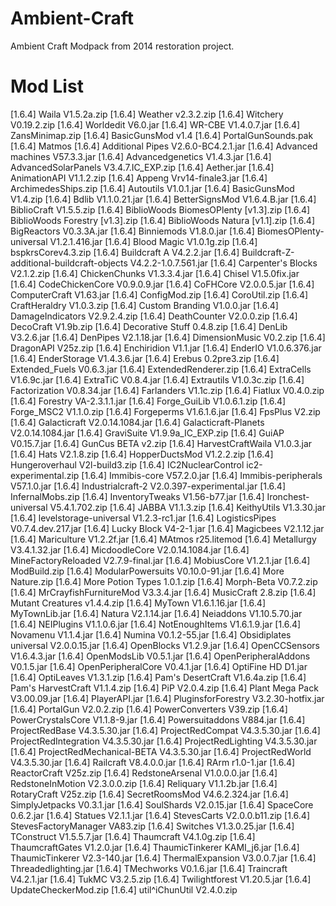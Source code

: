 # Ambient-Craft

Ambient Craft Modpack from 2014 restoration project.


# Mod List 

[1.6.4] Waila V1.5.2a.zip
[1.6.4] Weather v2.3.2.zip
[1.6.4] Witchery V0.19.2.zip
[1.6.4] Worldedit V6.0.jar
[1.6.4] WR-CBE V1.4.0.7.jar
[1.6.4] ZansMinimap.zip
[1.6.4] BasicGunsMod v1.4
[1.6.4] PortalGunSounds.pak
[1.6.4] Matmos
[1.6.4] Additional Pipes V2.6.0-BC4.2.1.jar
[1.6.4] Advanced machines V57.3.3.jar
[1.6.4] Advancedgenetics V1.4.3.jar
[1.6.4] AdvancedSolarPanels V3.4.7.IC_EXP.zip
[1.6.4] Aether.jar
[1.6.4] AnimationAPI V1.1.2.zip
[1.6.4] Appeng Vrv14-finale3.jar
[1.6.4] ArchimedesShips.zip
[1.6.4] Autoutils V1.0.1.jar
[1.6.4] BasicGunsMod V1.4.zip
[1.6.4] Bdlib V1.1.0.21.jar
[1.6.4] BetterSignsMod V1.6.4.B.jar
[1.6.4] BiblioCraft V1.5.5.zip
[1.6.4] BiblioWoods BiomesOPlenty [v1.3].zip
[1.6.4] BiblioWoods Forestry [v1.3].zip
[1.6.4] BiblioWoods Natura [v1.1].zip
[1.6.4] BigReactors V0.3.3A.jar
[1.6.4] Binniemods V1.8.0.jar
[1.6.4] BiomesOPlenty-universal V1.2.1.416.jar
[1.6.4] Blood Magic V1.0.1g.zip
[1.6.4] bspkrsCorev4.3.zip
[1.6.4] Buildcraft A V4.2.2.jar
[1.6.4] Buildcraft-Z-additional-buildcraft-objects V4.2.2-1.0.7.561.jar
[1.6.4] Carpenter's Blocks V2.1.2.zip
[1.6.4] ChickenChunks V1.3.3.4.jar
[1.6.4] Chisel V1.5.0fix.jar
[1.6.4] CodeChickenCore V0.9.0.9.jar
[1.6.4] CoFHCore V2.0.0.5.jar
[1.6.4] ComputerCraft V1.63.jar
[1.6.4] ConfigMod.zip
[1.6.4] CoroUtil.zip
[1.6.4] CraftHeraldry V1.0.3.zip
[1.6.4] Custom Branding V1.0.0.jar
[1.6.4] DamageIndicators V2.9.2.4.zip
[1.6.4] DeathCounter V2.0.0.zip
[1.6.4] DecoCraft V1.9b.zip
[1.6.4] Decorative Stuff 0.4.8.zip
[1.6.4] DenLib V3.2.6.jar
[1.6.4] DenPipes V2.1.18.jar
[1.6.4] DimensionMusic V0.2.zip
[1.6.4] DragonAPI  V25z.zip
[1.6.4] Enchiridion V1.1.jar
[1.6.4] EnderIO V1.0.6.376.jar
[1.6.4] EnderStorage V1.4.3.6.jar
[1.6.4] Erebus 0.2pre3.zip
[1.6.4] Extended_Fuels V0.6.3.jar
[1.6.4] ExtendedRenderer.zip
[1.6.4] ExtraCells V1.6.9c.jar
[1.6.4] ExtraTiC V0.8.4.jar
[1.6.4] Extrautils V1.0.3c.zip
[1.6.4] Factorization V0.8.34.jar
[1.6.4] Farlanders V1.1c.zip
[1.6.4] Fiatlux V0.4.0.zip
[1.6.4] Forestry VA-2.3.1.1.jar
[1.6.4] Forge_GuiLib V1.0.6.1.zip
[1.6.4] Forge_MSC2 V1.1.0.zip
[1.6.4] Forgeperms V1.6.1.6.jar
[1.6.4] FpsPlus V2.zip
[1.6.4] Galacticraft V2.0.14.1084.jar
[1.6.4] Galacticraft-Planets V2.0.14.1084.jar
[1.6.4] GraviSuite V1.9.9a_IC_EXP.zip
[1.6.4] GuiAP V0.15.7.jar
[1.6.4] GunCus BETA v2.zip
[1.6.4] HarvestCraftWaila V1.0.3.jar
[1.6.4] Hats V2.1.8.zip
[1.6.4] HopperDuctsMod V1.2.2.zip
[1.6.4] Hungeroverhaul V2l-build3.zip
[1.6.4] IC2NuclearControl ic2-experimental.zip
[1.6.4] Immibis-core V57.2.0.jar
[1.6.4] Immibis-peripherals V57.1.0.jar
[1.6.4] Industrialcraft-2 V2.0.397-experimental.jar
[1.6.4] InfernalMobs.zip
[1.6.4] InventoryTweaks V1.56-b77.jar
[1.6.4] Ironchest-universal V5.4.1.702.zip
[1.6.4] JABBA V1.1.3.zip
[1.6.4] KeithyUtils V1.3.30.jar
[1.6.4] levelstorage-universal V1.2.3-rc1.jar
[1.6.4] LogisticsPipes V0.7.4.dev.217.jar
[1.6.4] Lucky Block V4-2-1.jar
[1.6.4] Magicbees V2.1.12.jar
[1.6.4] Mariculture V1.2.2f.jar
[1.6.4] MAtmos r25.litemod
[1.6.4] Metallurgy V3.4.1.32.jar
[1.6.4] MicdoodleCore V2.0.14.1084.jar
[1.6.4] MineFactoryReloaded V2.7.9-final.jar
[1.6.4] MobiusCore V1.2.1.jar
[1.6.4] ModBuild.zip
[1.6.4] ModularPowersuits V0.10.0-91.jar
[1.6.4] More Nature.zip
[1.6.4] More Potion Types 1.0.1.zip
[1.6.4] Morph-Beta V0.7.2.zip
[1.6.4] MrCrayfishFurnitureMod V3.3.4.jar
[1.6.4] MusicCraft 2.8.zip
[1.6.4] Mutant Creatures v1.4.4.zip
[1.6.4] MyTown V1.6.1.16.jar
[1.6.4] MyTownLib.jar
[1.6.4] Natura V2.1.14.jar
[1.6.4] Neiaddons V1.10.5.70.jar
[1.6.4] NEIPlugins V1.1.0.6.jar
[1.6.4] NotEnoughItems V1.6.1.9.jar
[1.6.4] Novamenu V1.1.4.jar
[1.6.4] Numina V0.1.2-55.jar
[1.6.4] Obsidiplates universal V2.0.0.15.jar
[1.6.4] OpenBlocks V1.2.9.jar
[1.6.4] OpenCCSensors V1.6.4.3.jar
[1.6.4] OpenModsLib V0.5.1.jar
[1.6.4] OpenPeripheralAddons V0.1.5.jar
[1.6.4] OpenPeripheralCore V0.4.1.jar
[1.6.4] OptiFine HD D1.jar
[1.6.4] OptiLeaves V1.3.1.zip
[1.6.4] Pam's DesertCraft V1.6.4a.zip
[1.6.4] Pam's HarvestCraft V1.1.4.zip
[1.6.4] PiP V2.0.4.zip
[1.6.4] Plant Mega Pack V3.00.09.jar
[1.6.4] PlayerAPI.jar
[1.6.4] PluginsforForestry V3.2.30-hotfix.jar
[1.6.4] PortalGun V2.0.2.zip
[1.6.4] PowerConverters V39.zip
[1.6.4] PowerCrystalsCore V1.1.8-9.jar
[1.6.4] Powersuitaddons V884.jar
[1.6.4] ProjectRedBase V4.3.5.30.jar
[1.6.4] ProjectRedCompat V4.3.5.30.jar
[1.6.4] ProjectRedIntegration V4.3.5.30.jar
[1.6.4] ProjectRedLighting V4.3.5.30.jar
[1.6.4] ProjectRedMechanical-BETA V4.3.5.30.jar
[1.6.4] ProjectRedWorld V4.3.5.30.jar
[1.6.4] Railcraft V8.4.0.0.jar
[1.6.4] RArm r1.0-1.jar
[1.6.4] ReactorCraft V25z.zip
[1.6.4] RedstoneArsenal V1.0.0.0.jar
[1.6.4] RedstoneInMotion V2.3.0.0.zip
[1.6.4] Reliquary V1.1.2b.jar
[1.6.4] RotaryCraft V25z.zip
[1.6.4] SecretRoomsMod V4.6.2.324.jar
[1.6.4] SimplyJetpacks V0.3.1.jar
[1.6.4] SoulShards V2.0.15.jar
[1.6.4] SpaceCore 0.6.2.jar
[1.6.4] Statues V2.1.1.jar
[1.6.4] StevesCarts V2.0.0.b11.zip
[1.6.4] StevesFactoryManager VA83.zip
[1.6.4] Switches V1.3.0.25.jar
[1.6.4] TConstruct V1.5.5.7.jar
[1.6.4] Thaumcraft V4.1.0g.zip
[1.6.4] ThaumcraftGates V1.2.0.jar
[1.6.4] ThaumicTinkerer KAMI_j6.jar
[1.6.4] ThaumicTinkerer V2.3-140.jar
[1.6.4] ThermalExpansion V3.0.0.7.jar
[1.6.4] Threadedlighting.jar
[1.6.4] TMechworks V0.1.6.jar
[1.6.4] Traincraft V4.2.1.jar
[1.6.4] TukMC V3.2.5.zip
[1.6.4] Twilightforest V1.20.5.jar
[1.6.4] UpdateCheckerMod.zip
[1.6.4] util^iChunUtil V2.4.0.zip
